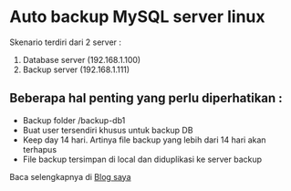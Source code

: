 # Auto backup MySQL server linux
Skenario terdiri dari 2 server : 
1. Database server (192.168.1.100)
2. Backup server (192.168.1.111)

## Beberapa hal penting yang perlu diperhatikan :
* Backup folder /backup-db1
* Buat user tersendiri khusus untuk backup DB
* Keep day 14 hari. Artinya file backup yang lebih dari 14 hari akan terhapus
* File backup tersimpan di local dan diduplikasi ke server backup

Baca selengkapnya di [Blog saya](https://hasbullahmarwan.com/linux-server/script-auto-backup-mysql-linux)
